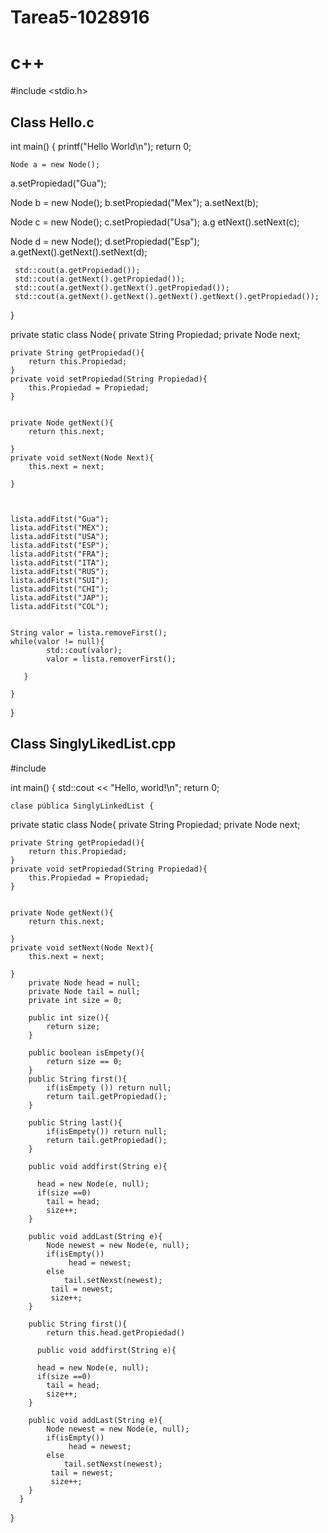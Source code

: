 # Tarea5-1028916

# c++

#include <stdio.h>
## Class Hello.c



int main() {
    printf("Hello World\n");
    return 0;
    
    Node a = new Node();
  a.setPropiedad("Gua");
  
  Node b = new Node();
  b.setPropiedad("Mex");
  a.setNext(b);
  
  Node c = new Node();
  c.setPropiedad("Usa");
  a.g etNext().setNext(c);
  
  Node d = new Node();
  d.setPropiedad("Esp");
  a.getNext().getNext().setNext(d);
  
  
  
     std::cout(a.getPropiedad());
     std::cout(a.getNext().getPropiedad());
     std::cout(a.getNext().getNext().getPropiedad());
     std::cout(a.getNext().getNext().getNext().getNext().getPropiedad());
    
}


private static class Node{
    private String Propiedad; 
    private Node next; 
    
    private String getPropiedad(){
        return this.Propiedad;
    }
    private void setPropiedad(String Propiedad){
        this.Propiedad = Propiedad;
    }
    
    
    private Node getNext(){
        return this.next;
        
    }
    private void setNext(Node Next){
        this.next = next; 
        
    }
    
    
    
    lista.addFitst("Gua");
    lista.addFitst("MEX");
    lista.addFitst("USA");
    lista.addFitst("ESP");
    lista.addFitst("FRA");
    lista.addFitst("ITA");
    lista.addFitst("RUS");
    lista.addFitst("SUI");
    lista.addFitst("CHI");
    lista.addFitst("JAP");
    lista.addFitst("COL");
    
    
    String valor = lista.removeFirst();
    while(valor != null){
            std::cout(valor);
            valor = lista.removerFirst();

       }
    
    }
}

## Class SinglyLikedList.cpp

#include <iostream>

int main()
{
    std::cout << "Hello, world!\n";
    return 0;
    
    clase pública SinglyLinkedList {

private static class Node{
    private String Propiedad; 
    private Node next; 
    
    private String getPropiedad(){
        return this.Propiedad;
    }
    private void setPropiedad(String Propiedad){
        this.Propiedad = Propiedad;
    }
    
    
    private Node getNext(){
        return this.next;
        
    }
    private void setNext(Node Next){
        this.next = next;             
        
    }   
        private Node head = null;
        private Node tail = null;
        private int size = 0;
        
        public int size(){
            return size;
        }
        
        public boolean isEmpety(){
            return size == 0; 
        }
        public String first(){
            if(isEmpety ()) return null;
            return tail.getPropiedad();
        }    
        
        public String last(){
            if(isEmpety()) return null;
            return tail.getPropiedad();
        }
        
        public void addfirst(String e){
          
          head = new Node(e, null); 
          if(size ==0)
            tail = head;
            size++;
        }
        
        public void addLast(String e){
            Node newest = new Node(e, null); 
            if(isEmpty())
                 head = newest; 
            else
                tail.setNexst(newest);
             tail = newest;
             size++;
        }
        
        public String first(){
            return this.head.getPropiedad()
        
          public void addfirst(String e){
          
          head = new Node(e, null); 
          if(size ==0)
            tail = head;
            size++;
        }
        
        public void addLast(String e){
            Node newest = new Node(e, null); 
            if(isEmpty())
                 head = newest; 
            else
                tail.setNexst(newest);
             tail = newest;
             size++;
        }       
      }
}
